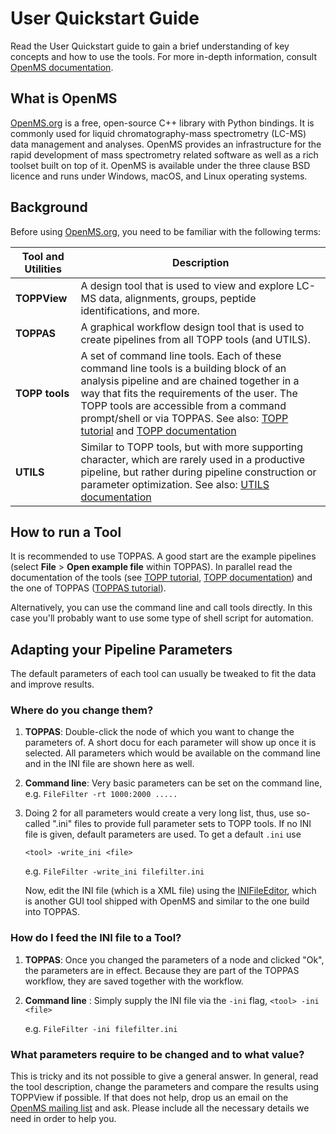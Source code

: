User Quickstart Guide
====================

Read the User Quickstart guide to gain a brief understanding of key concepts and how to use the tools. For more in-depth
information, consult [OpenMS documentation]().

## What is OpenMS

[OpenMS.org](https://www.openms.de/) is a free, open-source C++ library with Python bindings. It is commonly used for liquid
chromatography-mass spectrometry (LC-MS) data management and analyses. OpenMS provides an infrastructure for the rapid
development of mass spectrometry related software as well as a rich toolset built on top of it. OpenMS is available
under the three clause BSD licence and runs under Windows, macOS, and Linux operating systems.

## Background

Before using [OpenMS.org](https://www.openms.de/), you need to be familiar with the following terms:

| Tool and Utilities | Description |
|--------------------|-------------|
|**TOPPView**        |A design tool that is used to view and explore LC-MS data, alignments, groups, peptide identifications, and more.|
|**TOPPAS**          |A graphical workflow design tool that is used to create pipelines from all TOPP tools (and UTILS).|
|**TOPP tools**      |A set of command line tools. Each of these command line tools is a building block of an analysis pipeline and are chained together in a way that fits the requirements of the user. The TOPP tools are accessible from a command prompt/shell or via TOPPAS. See also: [TOPP tutorial]() and [TOPP documentation](https://abibuilder.informatik.uni-tuebingen.de/archive/openms/Documentation/nightly/html/TOPP_documentation.html)|
|**UTILS**           |Similar to TOPP tools, but with more supporting character, which are rarely used in a productive pipeline, but rather during pipeline construction or parameter optimization. See also: [UTILS documentation](https://abibuilder.informatik.uni-tuebingen.de/archive/openms/Documentation/nightly/html/UTILS_documentation.html)|

## How to run a Tool

It is recommended to use TOPPAS. A good start are the example pipelines (select **File** > **Open example file** within TOPPAS).
In parallel read the documentation of the tools (see [TOPP tutorial](), [TOPP documentation](https://abibuilder.informatik.uni-tuebingen.de/archive/openms/Documentation/nightly/html/TOPP_documentation.html)) and the one of TOPPAS ([TOPPAS tutorial](https://abibuilder.informatik.uni-tuebingen.de/archive/openms/Documentation/nightly/html/TOPP_documentation.html)).

Alternatively, you can use the command line and call tools directly. In this case you'll probably want to use some type of shell
script for automation.

## Adapting your Pipeline Parameters

The default parameters of each tool can usually be tweaked to fit the data and improve results.

### Where do you change them?

1. **TOPPAS**: Double-click the node of which you want to change the parameters of. A short docu for each parameter will
               show up once it is selected. All parameters which would be available on the command line and in the INI
	       file are shown here as well.
2. **Command line**: Very basic parameters can be set on the command line, e.g. `FileFilter -rt 1000:2000 .....`
3. Doing 2 for all parameters would create a very long list, thus, use so-called ".ini" files to provide full parameter
   sets to TOPP tools. If no INI file is given, default parameters are used. To get a default `.ini` use

   `<tool> -write_ini <file>`

   e.g. `FileFilter -write_ini filefilter.ini`

   Now, edit the INI file (which is a XML file) using the [INIFileEditor](), which is another GUI tool shipped with
   OpenMS and similar to the one build into TOPPAS.

### How do I feed the INI file to a Tool?

1. **TOPPAS**: Once you changed the parameters of a node and clicked "Ok", the parameters are in effect. Because
   they are part of the TOPPAS workflow, they are saved together with the workflow.
2. **Command line** : Simply supply the INI file via the `-ini` flag,
   `<tool> -ini <file>`

   e.g. `FileFilter -ini filefilter.ini`

### What parameters require to be changed and to what value?

This is tricky and its not possible to give a general answer. In general, read the tool description, change the
parameters and compare the results using TOPPView if possible. If that does not help, drop us an email on the
[OpenMS mailing list]() and ask. Please include all the necessary details we need in order to help you.
